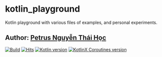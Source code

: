 # kotlin_playground

Kotlin playground with various files of examples, and personal experiments.

## Author: [Petrus Nguyễn Thái Học](https://github.com/hoc081098)

[![Build](https://github.com/hoc081098/kotlin_playground/actions/workflows/gradle.yml/badge.svg)](https://github.com/hoc081098/kotlin_playground/actions/workflows/gradle.yml)
[![Hits](https://hits.seeyoufarm.com/api/count/incr/badge.svg?url=https%3A%2F%2Fgithub.com%2Fhoc081098%2Fkotlin_playground&count_bg=%2379C83D&title_bg=%23555555&icon=&icon_color=%23E7E7E7&title=hits&edge_flat=false)](https://hits.seeyoufarm.com)
[![Kotlin version](https://img.shields.io/badge/Kotlin-2.0.20-blueviolet?logo=kotlin&logoColor=white)](http://kotlinlang.org)
[![KotlinX Coroutines version](https://img.shields.io/badge/Kotlinx_Coroutines-1.9.0-blueviolet?logo=kotlin&logoColor=white)](https://github.com/Kotlin/kotlinx.coroutines/releases/tag/1.6.4)

